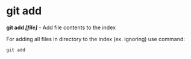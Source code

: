 # git add

**git add *[file]*** - Add file contents to the index

For adding all files in directory to the index (ex. ignoring) use command:

```bash-
git add
```